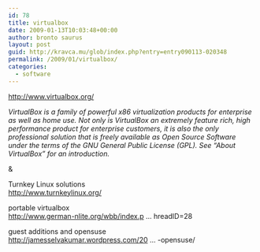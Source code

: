 ```yaml
---
id: 78
title: virtualbox
date: 2009-01-13T10:03:48+00:00
author: bronto saurus
layout: post
guid: http://kravca.mu/glob/index.php?entry=entry090113-020348
permalink: /2009/01/virtualbox/
categories:
  - software
---
```

<a href="http://www.virtualbox.org/" target="_blank" >http://www.virtualbox.org/</a>

_VirtualBox is a family of powerful x86 virtualization products for enterprise as well as home use. Not only is VirtualBox an extremely feature rich, high performance product for enterprise customers, it is also the only professional solution that is freely available as Open Source Software under the terms of the GNU General Public License (GPL). See &#8220;About VirtualBox&#8221; for an introduction._ 

&

Turnkey Linux solutions  
<a href="http://www.turnkeylinux.org/" target="_blank" >http://www.turnkeylinux.org/</a>

portable virtualbox  
<a href="http://www.german-nlite.org/wbb/index.php?page=Thread&#038;threadID=28" target="_blank" >http://www.german-nlite.org/wbb/index.p &#8230; hreadID=28</a>

guest additions and opensuse  
<a href="http://jamesselvakumar.wordpress.com/2008/02/23/installing-virtualbox-guest-additions-in-opensuse/" target="_blank" >http://jamesselvakumar.wordpress.com/20 &#8230; -opensuse/</a>